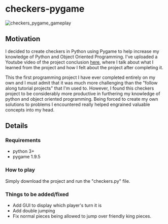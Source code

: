 # checkers-pygame
![checkers_pygame_gameplay](https://user-images.githubusercontent.com/48718776/58029295-44fedc80-7aea-11e9-958f-cb9cc04e8656.gif)

## Motivation
I decided to create checkers in Python using Pygame to help increase my knowledge of Python and Object Oriented Programming. I've uploaded a Youtube video of the project conclusion [here](https://www.youtube.com/watch?v=fZKtqoxEmBU), where I talk about what I learned from the project and how I felt about the project after completing it.

This the first programming project I have ever completed entirely on my own and I must admit that it was much more challenging than the "follow along tutorial projects" that I'm used to. However, I found this checkers project to be considerably more productive in furthering my knowledge of python and object oriented programming. Being forced to create my own solutions to problems I encountered really helped engrained valuable concepts into my head.


## Details

### Requirements
- python 3+
- pygame 1.9.5

### How to play 
Simply download the project and run the "checkers.py" file.

### Things to be added/fixed
- Add GUI to display which player's turn it is
- Add double jumping
- Fix normal pieces being allowed to jump over friendly king pieces.